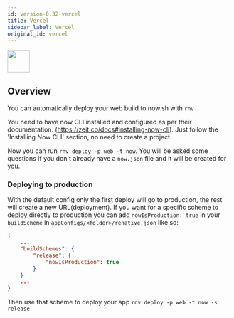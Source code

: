```yaml
---
id: version-0.32-vercel
title: Vercel
sidebar_label: Vercel
original_id: vercel
---
```


<img src="https://renative.org/img/ic_integrations.png" width=50 height=50 />

## Overview

You can automatically deploy your web build to now.sh with `rnv`

You need to have now CLI installed and configured as per their documentation. (https://zeit.co/docs#installing-now-cli). Just follow the 'Installing Now CLI' section, no need to create a project.

Now you can run `rnv deploy -p web -t now`. You will be asked some questions if you don't already have a `now.json` file and it will be created for you.

### Deploying to production

With the default config only the first deploy will go to production, the rest will create a new URL(deployment). If you want for a specific scheme to deploy directly to production you can add `nowIsProduction: true` in your `buildScheme` in `appConfigs/<folder>/renative.json` like so:

```json
{
    ...
    "buildSchemes": {
        "release": {
            "nowIsProduction": true
        }
    }
    ...
}
```

Then use that scheme to deploy your app `rnv deploy -p web -t now -s release`
